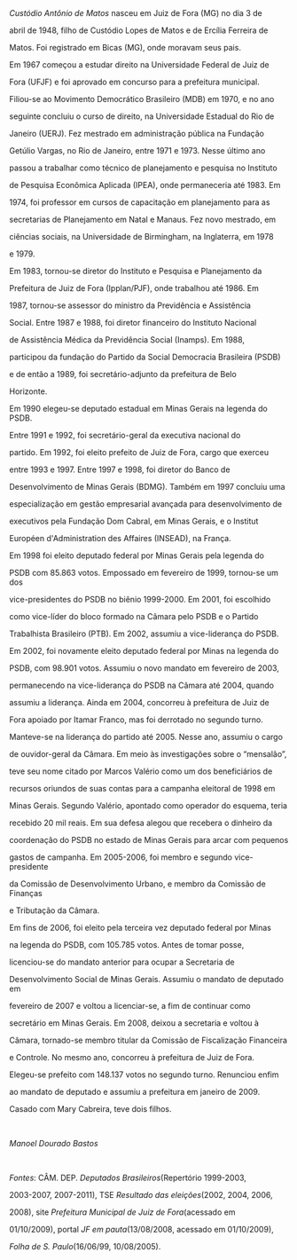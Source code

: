 

 



*Custódio Antônio de Matos* nasceu em Juiz de Fora (MG) no dia 3 de

abril de 1948, filho de Custódio Lopes de Matos e de Ercília Ferreira de

Matos. Foi registrado em Bicas (MG), onde moravam seus pais.



Em 1967 começou a estudar direito na Universidade Federal de Juiz de

Fora (UFJF) e foi aprovado em concurso para a prefeitura municipal.

Filiou-se ao Movimento Democrático Brasileiro (MDB) em 1970, e no ano

seguinte concluiu o curso de direito, na Universidade Estadual do Rio de

Janeiro (UERJ). Fez mestrado em administração pública na Fundação

Getúlio Vargas, no Rio de Janeiro, entre 1971 e 1973. Nesse último ano

passou a trabalhar como técnico de planejamento e pesquisa no Instituto

de Pesquisa Econômica Aplicada (IPEA), onde permaneceria até 1983. Em

1974, foi professor em cursos de capacitação em planejamento para as

secretarias de Planejamento em Natal e Manaus. Fez novo mestrado, em

ciências sociais, na Universidade de Birmingham, na Inglaterra, em 1978

e 1979.



Em 1983, tornou-se diretor do Instituto e Pesquisa e Planejamento da

Prefeitura de Juiz de Fora (Ipplan/PJF), onde trabalhou até 1986. Em

1987, tornou-se assessor do ministro da Previdência e Assistência

Social. Entre 1987 e 1988, foi diretor financeiro do Instituto Nacional

de Assistência Médica da Previdência Social (Inamps). Em 1988,

participou da fundação do Partido da Social Democracia Brasileira (PSDB)

e de então a 1989, foi secretário-adjunto da prefeitura de Belo

Horizonte.



Em 1990 elegeu-se deputado estadual em Minas Gerais na legenda do PSDB.

Entre 1991 e 1992, foi secretário-geral da executiva nacional do

partido. Em 1992, foi eleito prefeito de Juiz de Fora, cargo que exerceu

entre 1993 e 1997. Entre 1997 e 1998, foi diretor do Banco de

Desenvolvimento de Minas Gerais (BDMG). Também em 1997 concluiu uma

especialização em gestão empresarial avançada para desenvolvimento de

executivos pela Fundação Dom Cabral, em Minas Gerais, e o Institut

Européen d'Administration des Affaires (INSEAD), na França.



Em 1998 foi eleito deputado federal por Minas Gerais pela legenda do

PSDB com 85.863 votos. Empossado em fevereiro de 1999, tornou-se um dos

vice-presidentes do PSDB no biênio 1999-2000. Em 2001, foi escolhido

como vice-líder do bloco formado na Câmara pelo PSDB e o Partido

Trabalhista Brasileiro (PTB). Em 2002, assumiu a vice-liderança do PSDB.



Em 2002, foi novamente eleito deputado federal por Minas na legenda do

PSDB, com 98.901 votos. Assumiu o novo mandato em fevereiro de 2003,

permanecendo na vice-liderança do PSDB na Câmara até 2004, quando

assumiu a liderança. Ainda em 2004, concorreu à prefeitura de Juiz de

Fora apoiado por Itamar Franco, mas foi derrotado no segundo turno.

Manteve-se na liderança do partido até 2005. Nesse ano, assumiu o cargo

de ouvidor-geral da Câmara. Em meio às investigações sobre o “mensalão”,

teve seu nome citado por Marcos Valério como um dos beneficiários de

recursos oriundos de suas contas para a campanha eleitoral de 1998 em

Minas Gerais. Segundo Valério, apontado como operador do esquema, teria

recebido 20 mil reais. Em sua defesa alegou que recebera o dinheiro da

coordenação do PSDB no estado de Minas Gerais para arcar com pequenos

gastos de campanha. Em 2005-2006, foi membro e segundo vice-presidente

da Comissão de Desenvolvimento Urbano, e membro da Comissão de Finanças

e Tributação da Câmara.



Em fins de 2006, foi eleito pela terceira vez deputado federal por Minas

na legenda do PSDB, com 105.785 votos. Antes de tomar posse,

licenciou-se do mandato anterior para ocupar a Secretaria de

Desenvolvimento Social de Minas Gerais. Assumiu o mandato de deputado em

fevereiro de 2007 e voltou a licenciar-se, a fim de continuar como

secretário em Minas Gerais. Em 2008, deixou a secretaria e voltou à

Câmara, tornado-se membro titular da Comissão de Fiscalização Financeira

e Controle. No mesmo ano, concorreu à prefeitura de Juiz de Fora.

Elegeu-se prefeito com 148.137 votos no segundo turno. Renunciou enfim

ao mandato de deputado e assumiu a prefeitura em janeiro de 2009.



Casado com Mary Cabreira, teve dois filhos.



 



*Manoel Dourado Bastos*



 



*Fontes*: CÂM. DEP. *Deputados Brasileiros*(Repertório 1999-2003,

2003-2007, 2007-2011), TSE *Resultado das eleições*(2002, 2004, 2006,

2008), site *Prefeitura Municipal de Juiz de Fora*(acessado em

01/10/2009), portal *JF em pauta*(13/08/2008, acessado em 01/10/2009),

*Folha de S. Paulo*(16/06/99, 10/08/2005).

